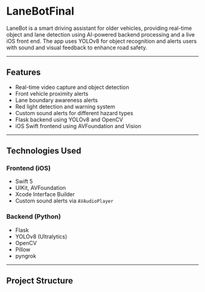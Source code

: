 # LaneBotFinal

LaneBot is a smart driving assistant for older vehicles, providing real-time object and lane detection using AI-powered backend processing and a live iOS front end. The app uses YOLOv8 for object recognition and alerts users with sound and visual feedback to enhance road safety.

---

## Features

- Real-time video capture and object detection
- Front vehicle proximity alerts
- Lane boundary awareness alerts
- Red light detection and warning system
- Custom sound alerts for different hazard types
- Flask backend using YOLOv8 and OpenCV
- iOS Swift frontend using AVFoundation and Vision

---

## Technologies Used

### Frontend (iOS)
- Swift 5
- UIKit, AVFoundation
- Xcode Interface Builder
- Custom sound alerts via `AVAudioPlayer`

### Backend (Python)
- Flask
- YOLOv8 (Ultralytics)
- OpenCV
- Pillow
- pyngrok

---

## Project Structure


